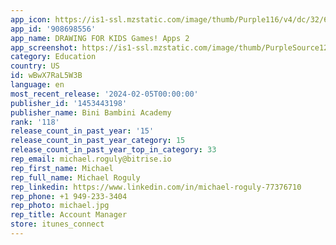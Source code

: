```yaml
---
app_icon: https://is1-ssl.mzstatic.com/image/thumb/Purple116/v4/dc/32/66/dc326680-165b-7f28-3a1e-26478253c670/AppIcon-1x_U007emarketing-0-10-0-85-220-0.png/1024x1024bb.png
app_id: '908698556'
app_name: DRAWING FOR KIDS Games! Apps 2
app_screenshot: https://is1-ssl.mzstatic.com/image/thumb/PurpleSource126/v4/7b/d3/e2/7bd3e27c-e213-4223-8e84-162c84ddba50/56381ace-3e4c-4f17-8c57-adc746affc41_data_U002fe8dd520e-3ed5-4d6a-9161-392cc573ac29_U002fen-US_U002fscreenshots_U002f2778x1284_U002f2778x1284_en_dm_s002_01.png/2778x1284bb.png
category: Education
country: US
id: wBwX7RaL5W3B
language: en
most_recent_release: '2024-02-05T00:00:00'
publisher_id: '1453443198'
publisher_name: Bini Bambini Academy
rank: '118'
release_count_in_past_year: '15'
release_count_in_past_year_category: 15
release_count_in_past_year_top_in_category: 33
rep_email: michael.roguly@bitrise.io
rep_first_name: Michael
rep_full_name: Michael Roguly
rep_linkedin: https://www.linkedin.com/in/michael-roguly-77376710
rep_phone: +1 949-233-3404
rep_photo: michael.jpg
rep_title: Account Manager
store: itunes_connect
---
```

